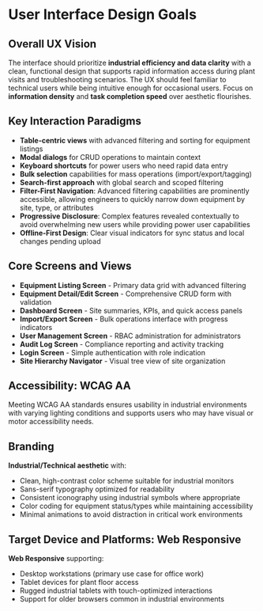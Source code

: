 # User Interface Design Goals

## Overall UX Vision
The interface should prioritize **industrial efficiency and data clarity** with a clean, functional design
that supports rapid information access during plant visits and troubleshooting scenarios. The UX should feel
familiar to technical users while being intuitive enough for occasional users. Focus on **information
density** and **task completion speed** over aesthetic flourishes.

## Key Interaction Paradigms
- **Table-centric views** with advanced filtering and sorting for equipment listings
- **Modal dialogs** for CRUD operations to maintain context
- **Keyboard shortcuts** for power users who need rapid data entry
- **Bulk selection** capabilities for mass operations (import/export/tagging)
- **Search-first approach** with global search and scoped filtering
- **Filter-First Navigation**: Advanced filtering capabilities are prominently accessible, allowing engineers to
  quickly narrow down equipment by site, type, or attributes
- **Progressive Disclosure**: Complex features revealed contextually to avoid overwhelming new users while
  providing power user capabilities
- **Offline-First Design**: Clear visual indicators for sync status and local changes pending upload

## Core Screens and Views
- **Equipment Listing Screen** - Primary data grid with advanced filtering
- **Equipment Detail/Edit Screen** - Comprehensive CRUD form with validation
- **Dashboard Screen** - Site summaries, KPIs, and quick access panels
- **Import/Export Screen** - Bulk operations interface with progress indicators
- **User Management Screen** - RBAC administration for administrators
- **Audit Log Screen** - Compliance reporting and activity tracking
- **Login Screen** - Simple authentication with role indication
- **Site Hierarchy Navigator** - Visual tree view of site organization

## Accessibility: WCAG AA
Meeting WCAG AA standards ensures usability in industrial environments with varying lighting conditions and
supports users who may have visual or motor accessibility needs.

## Branding
**Industrial/Technical aesthetic** with:
- Clean, high-contrast color scheme suitable for industrial monitors
- Sans-serif typography optimized for readability
- Consistent iconography using industrial symbols where appropriate
- Color coding for equipment status/types while maintaining accessibility
- Minimal animations to avoid distraction in critical work environments

## Target Device and Platforms: Web Responsive
**Web Responsive** supporting:
- Desktop workstations (primary use case for office work)
- Tablet devices for plant floor access
- Rugged industrial tablets with touch-optimized interactions
- Support for older browsers common in industrial environments
